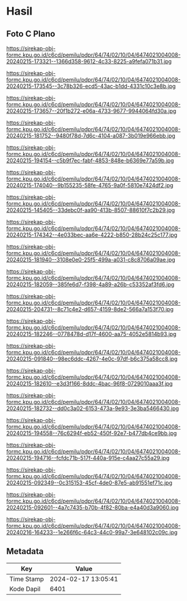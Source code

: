 # Hasil

## Foto C Plano

https://sirekap-obj-formc.kpu.go.id/c6cd/pemilu/pdpr/64/74/02/10/04/6474021004008-20240215-173321--1366d358-9612-4c33-8225-a9fefa071b31.jpg

https://sirekap-obj-formc.kpu.go.id/c6cd/pemilu/pdpr/64/74/02/10/04/6474021004008-20240215-173545--3c78b326-ecd5-43ac-b1dd-4331c10c3e8b.jpg

https://sirekap-obj-formc.kpu.go.id/c6cd/pemilu/pdpr/64/74/02/10/04/6474021004008-20240215-173657--20f1b272-e06a-4733-9677-9944064fd30a.jpg

https://sirekap-obj-formc.kpu.go.id/c6cd/pemilu/pdpr/64/74/02/10/04/6474021004008-20240215-181752--9480f78d-7d6c-4104-a087-3b019e966ebb.jpg

https://sirekap-obj-formc.kpu.go.id/c6cd/pemilu/pdpr/64/74/02/10/04/6474021004008-20240215-194154--c5b9f7ec-fabf-4853-848e-b6369e77a59b.jpg

https://sirekap-obj-formc.kpu.go.id/c6cd/pemilu/pdpr/64/74/02/10/04/6474021004008-20240215-174040--9b155235-58fe-4765-9a0f-5810e7424df2.jpg

https://sirekap-obj-formc.kpu.go.id/c6cd/pemilu/pdpr/64/74/02/10/04/6474021004008-20240215-145405--33debc0f-aa90-413b-8507-88610f7c2b29.jpg

https://sirekap-obj-formc.kpu.go.id/c6cd/pemilu/pdpr/64/74/02/10/04/6474021004008-20240215-174342--4e033bec-aa6e-4222-b850-28b24c25c177.jpg

https://sirekap-obj-formc.kpu.go.id/c6cd/pemilu/pdpr/64/74/02/10/04/6474021004008-20240215-181940--3108e0e0-25f5-499a-a031-c8c8706a09ae.jpg

https://sirekap-obj-formc.kpu.go.id/c6cd/pemilu/pdpr/64/74/02/10/04/6474021004008-20240215-182059--385fe6d7-f398-4a89-a26b-c53352af3fd6.jpg

https://sirekap-obj-formc.kpu.go.id/c6cd/pemilu/pdpr/64/74/02/10/04/6474021004008-20240215-204731--8c71c4e2-d657-4159-8de2-566a7a153f70.jpg

https://sirekap-obj-formc.kpu.go.id/c6cd/pemilu/pdpr/64/74/02/10/04/6474021004008-20240215-182246--0778478d-d17f-4600-aa75-4052e5814b93.jpg

https://sirekap-obj-formc.kpu.go.id/c6cd/pemilu/pdpr/64/74/02/10/04/6474021004008-20240215-091840--98ec6ddc-4267-4e0c-97df-b6c375a58cc8.jpg

https://sirekap-obj-formc.kpu.go.id/c6cd/pemilu/pdpr/64/74/02/10/04/6474021004008-20240215-182610--e3d3f166-8ddc-4bac-96f8-0729010aaa3f.jpg

https://sirekap-obj-formc.kpu.go.id/c6cd/pemilu/pdpr/64/74/02/10/04/6474021004008-20240215-182732--dd0c3a02-6153-473a-9e93-3e3ba5466430.jpg

https://sirekap-obj-formc.kpu.go.id/c6cd/pemilu/pdpr/64/74/02/10/04/6474021004008-20240215-194558--76c6294f-eb52-450f-92e7-b477db4ce9bb.jpg

https://sirekap-obj-formc.kpu.go.id/c6cd/pemilu/pdpr/64/74/02/10/04/6474021004008-20240215-194716--fcfdc71b-517f-440a-915e-c4aa27c55a29.jpg

https://sirekap-obj-formc.kpu.go.id/c6cd/pemilu/pdpr/64/74/02/10/04/6474021004008-20240215-092349--0c315153-45cf-4de0-87e5-ab91551ef71c.jpg

https://sirekap-obj-formc.kpu.go.id/c6cd/pemilu/pdpr/64/74/02/10/04/6474021004008-20240215-092601--4a7c7435-b70b-4f82-80ba-e4a40d3a9060.jpg

https://sirekap-obj-formc.kpu.go.id/c6cd/pemilu/pdpr/64/74/02/10/04/6474021004008-20240216-164233--1e266f6c-64c3-44c0-99a7-3e648102c09c.jpg


## Metadata

| Key        | Value               |
| ---------- | ------------------- |
| Time Stamp | 2024-02-17 13:05:41 |
| Kode Dapil | 6401                |



